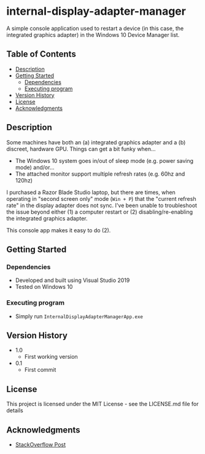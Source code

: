 # internal-display-adapter-manager<!-- omit in toc -->

A simple console application used to restart a device (in this case, the integrated graphics adapter) in the Windows 10 Device Manager list.

## Table of Contents<!-- omit in toc -->
- [Description](#description)
- [Getting Started](#getting-started)
  - [Dependencies](#dependencies)
  - [Executing program](#executing-program)
- [Version History](#version-history)
- [License](#license)
- [Acknowledgments](#acknowledgments)

## Description

Some machines have both an (a) integrated graphics adapter and a (b) discreet, hardware GPU. Things can get a bit funky when...

* The Windows 10 system goes in/out of sleep mode (e.g. power saving mode) and/or...
* The attached monitor support multiple refresh rates (e.g. 60hz and 120hz)

I purchased a Razor Blade Studio laptop, but there are times, when operating in "second screen only" mode (`Win + P`) that the "current refresh rate" in the display adapter does not sync. I've been unable to troubleshoot the issue beyond either (1) a computer restart or (2) disabling/re-enabling the integrated graphics adapter.

This console app makes it easy to do (2).

## Getting Started

### Dependencies

* Developed and built using Visual Studio 2019
* Tested on Windows 10

### Executing program

* Simply run `InternalDisplayAdapterManagerApp.exe`

## Version History

* 1.0
    * First working version
* 0.1
    * First commit

## License

This project is licensed under the MIT License - see the LICENSE.md file for details

## Acknowledgments

* [StackOverflow Post](https://stackoverflow.com/questions/1438371/win32-api-function-to-programmatically-enable-disable-device)